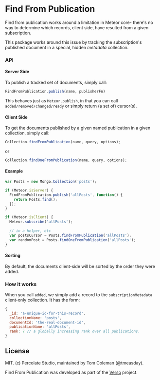 # Find From Publication

Find from publication works around a limitation in Meteor core- there's no way to determine which records, client side, have resulted from a given subscription.

This package works around this issue by tracking the subscription's published document in a special, hidden _metadata_ collection.

### API

#### Server Side
To publish a tracked set of documents, simply call:

``` js
FindFromPublication.publish(name, publisherFn)
```

This behaves just as `Meteor.publish`, in that you can call `added/removed/changed/ready` or simply return (a set of) cursor(s).

#### Client Side
To get the documents published by a given named publication in a given collection, simply call:

``` js
Collection.findFromPublication(name, query, options);
```
or
``` js
Collection.findOneFromPublication(name, query, options);
```

#### Example

``` js
var Posts = new Mongo.Collection('posts');

if (Meteor.isServer) {
  FindFromPublication.publish('allPosts', function() {
    return Posts.find();
  });
} 

if (Meteor.isClient) {
  Meteor.subscribe('allPosts');
  
  // in a helper, etc
  var postsCursor = Posts.findFromPublication('allPosts');
  var randomPost = Posts.findOneFromPublication('allPosts');  
}
```


#### Sorting

By default, the documents client-side will be sorted by the order they were added.

### How it works

When you call `added`, we simply add a record to the `subscriptionMetadata` client-only collection. It has the form:

``` js
{
  _id: 'a-unique-id-for-this-record',
  collectionName: 'posts',
  documentId: 'the-real-document-id',
  publicationName: 'allPosts',
  rank: 7 // a globally increasing rank over all publications.
}
```

## License 

MIT. (c) Percolate Studio, maintained by Tom Coleman (@tmeasday).

Find From Publication was developed as part of the [Verso](versoapp.com) project.
